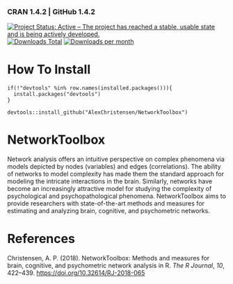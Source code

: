 ### CRAN 1.4.2 | GitHub 1.4.2

[![Project Status: Active – The project has reached a stable, usable state and is being actively developed.](https://www.repostatus.org/badges/latest/active.svg)](https://www.repostatus.org/#active)[![Downloads Total](https://cranlogs.r-pkg.org/badges/grand-total/NetworkToolbox?color=brightgreen)](https://cran.r-project.org/package=NetworkToolbox) [![Downloads per month](http://cranlogs.r-pkg.org/badges/NetworkToolbox?color=brightgreen)](https://cran.r-project.org/package=NetworkToolbox) 

# How To Install
```
if(!"devtools" %in% row.names(installed.packages())){
  install.packages("devtools")
}

devtools::install_github("AlexChristensen/NetworkToolbox")
```

# NetworkToolbox
Network analysis offers an intuitive perspective on complex phenomena via models depicted by nodes (variables) and edges (correlations). The ability of networks to model complexity has made them the standard approach for modeling the intricate interactions in the brain. Similarly, networks have become an increasingly attractive model for studying the complexity of psychological and psychopathological phenomena. NetworkToolbox aims to provide researchers with state-of-the-art methods and measures for estimating and analyzing brain, cognitive, and psychometric networks.

# References
Christensen, A. P. (2018). NetworkToolbox: Methods and measures for brain, cognitive, and
psychometric network analysis in R. *The R Journal*, *10*, 422–439.
https://doi.org/10.32614/RJ-2018-065
